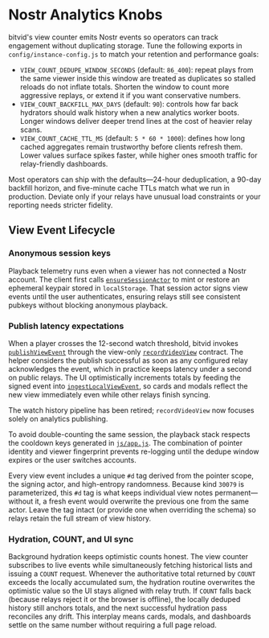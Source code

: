 # Nostr Analytics Knobs

bitvid's view counter emits Nostr events so operators can track engagement without duplicating storage. Tune the following exports in `config/instance-config.js` to match your retention and performance goals:

- `VIEW_COUNT_DEDUPE_WINDOW_SECONDS` (default: `86_400`): repeat plays from the same viewer inside this window are treated as duplicates so stalled reloads do not inflate totals. Shorten the window to count more aggressive replays, or extend it if you want conservative numbers.
- `VIEW_COUNT_BACKFILL_MAX_DAYS` (default: `90`): controls how far back hydrators should walk history when a new analytics worker boots. Longer windows deliver deeper trend lines at the cost of heavier relay scans.
- `VIEW_COUNT_CACHE_TTL_MS` (default: `5 * 60 * 1000`): defines how long cached aggregates remain trustworthy before clients refresh them. Lower values surface spikes faster, while higher ones smooth traffic for relay-friendly dashboards.

Most operators can ship with the defaults—24-hour deduplication, a 90-day backfill horizon, and five-minute cache TTLs match what we run in production. Deviate only if your relays have unusual load constraints or your reporting needs stricter fidelity.

## View Event Lifecycle

### Anonymous session keys

Playback telemetry runs even when a viewer has not connected a Nostr account. The client first calls [`ensureSessionActor`](../js/nostr.js#L2011-L2105) to mint or restore an ephemeral keypair stored in `localStorage`. That session actor signs view events until the user authenticates, ensuring relays still see consistent pubkeys without blocking anonymous playback.

### Publish latency expectations

When a player crosses the 12-second watch threshold, bitvid invokes [`publishViewEvent`](../js/nostr.js#L2159-L2323) through the view-only [`recordVideoView`](../js/nostr.js#L4516-L4555) contract. The helper considers the publish successful as soon as any configured relay acknowledges the event, which in practice keeps latency under a second on public relays. The UI optimistically increments totals by feeding the signed event into [`ingestLocalViewEvent`](../js/viewCounter.js#L608-L640), so cards and modals reflect the new view immediately even while other relays finish syncing.

The watch history pipeline has been retired; `recordVideoView` now focuses solely on analytics publishing.

To avoid double-counting the same session, the playback stack respects the cooldown keys generated in [`js/app.js`](../js/app.js#L6825-L6893). The combination of pointer identity and viewer fingerprint prevents re-logging until the dedupe window expires or the user switches accounts.

Every view event includes a unique `#d` tag derived from the pointer scope, the signing actor, and high-entropy randomness. Because kind `30079` is parameterized, this `#d` tag is what keeps individual view notes permanent—without it, a fresh event would overwrite the previous one from the same actor. Leave the tag intact (or provide one when overriding the schema) so relays retain the full stream of view history.

### Hydration, COUNT, and UI sync

Background hydration keeps optimistic counts honest. The view counter subscribes to live events while simultaneously fetching historical lists and issuing a `COUNT` request. Whenever the authoritative total returned by `COUNT` exceeds the locally accumulated sum, the hydration routine overwrites the optimistic value so the UI stays aligned with relay truth. If `COUNT` falls back (because relays reject it or the browser is offline), the locally deduped history still anchors totals, and the next successful hydration pass reconciles any drift. This interplay means cards, modals, and dashboards settle on the same number without requiring a full page reload.

